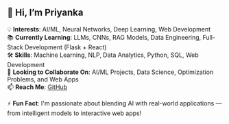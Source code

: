 ## 👋 Hi, I’m Priyanka

💡 **Interests**: AI/ML, Neural Networks, Deep Learning,  Web Development  
📚 **Currently Learning**: LLMs, CNNs, RAG Models, Data Engineering, Full-Stack Development (Flask + React)  
🛠 **Skills**: Machine Learning, NLP, Data Analytics, Python, SQL, Web Development  
👯 **Looking to Collaborate On**: AI/ML Projects, Data Science, Optimization Problems, and Web Apps  
📫 **Reach Me**: [GitHub](https://github.com/Priyanka-Narula)

⚡ **Fun Fact**: I'm passionate about blending AI with real-world applications — from intelligent models to interactive web apps!



<!--
**Priyanka-Narula/Priyanka-Narula** is a ✨ _special_ ✨ repository because its `README.md` (this file) appears on your GitHub profile.

Here are some ideas to get you started:

- 🔭 I’m currently working on ...
- 🌱 I’m currently learning ...
- 👯 I’m looking to collaborate on ...
- 🤔 I’m looking for help with ...
- 💬 Ask me about ...
- 📫 How to reach me: ...
- 😄 Pronouns: ...
- ⚡ Fun fact: ...
-->
